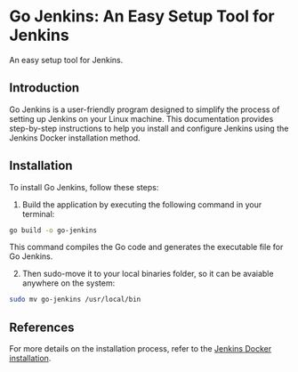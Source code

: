 
# Go Jenkins: An Easy Setup Tool for Jenkins

An easy setup tool for Jenkins.

## Introduction

Go Jenkins is a user-friendly program designed to simplify the process of setting up Jenkins on your Linux machine. This documentation provides step-by-step instructions to help you install and configure Jenkins using the Jenkins Docker installation method.

## Installation

To install Go Jenkins, follow these steps:

1. Build the application by executing the following command in your terminal:

```sh
go build -o go-jenkins
```

This command compiles the Go code and generates the executable file for Go Jenkins.

2. Then sudo-move it to your local binaries folder, so it can be avaiable anywhere on the system:

```sh
sudo mv go-jenkins /usr/local/bin
```

## References

For more details on the installation process, refer to the [Jenkins Docker installation](https://www.jenkins.io/doc/book/installing/docker/).